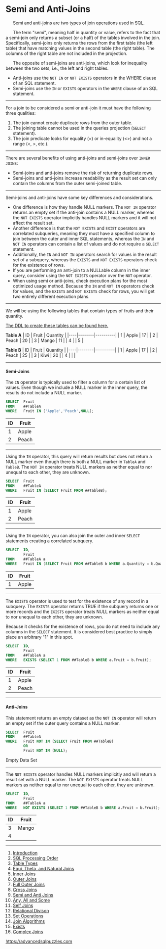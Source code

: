 # Semi and Anti-Joins

&nbsp;&nbsp;&nbsp;&nbsp;&nbsp;&nbsp;Semi and anti-joins are two types of join operations used in SQL.

&nbsp;&nbsp;&nbsp;&nbsp;&nbsp;&nbsp;The term "semi", meaning half in quantity or value, refers to the fact that a semi-join only returns a subset (or a half) of the tables involved in the join.  Specifically, semi-joins only returns the rows from the first table (the left table) that have matching values in the second table (the right table). The columns of the right table are not included in the projection.

&nbsp;&nbsp;&nbsp;&nbsp;&nbsp;&nbsp;The opposite of semi-joins are anti-joins, which look for inequality between the two sets, i.e., the left and right tables.

*  Anti-joins use the `NOT IN` or `NOT EXISTS` operators in the WHERE clause of an SQL statement.    
*  Semi-joins use the `IN` or `EXISTS` operators in the `WHERE` clause of an SQL statement.

---

For a join to be considered a semi or anti-join it must have the following three qualities:

1)	The join cannot create duplicate rows from the outer table.
2)	The joining table cannot be used in the queries projection (`SELECT` statement).
3)	The join predicate looks for equality (=) or in-equality (<>) and not a range (<, >, etc.).

---

There are several benefits of using anti-joins and semi-joins over `INNER JOINS`:

*  Semi-joins and anti-joins remove the risk of returning duplicate rows.
*  Semi-joins and anti-joins increase readability as the result set can only contain the columns from the outer semi-joined table.

---

Semi-joins and anti-joins have some key differences and considerations.

*  One difference is how they handle NULL markers. The `NOT IN` operator returns an empty set if the anti-join contains a NULL marker, whereas the `NOT EXISTS` operator implicitly handles NULL markers and it will not affect the result set.
*  Another difference is that the `NOT EXISTS` and `EXIST` operators are correlated subqueries, meaning they must have a specified column to join between the outer and inner SQL statements, whereas the `IN` and `NOT IN` operators can contain a list of values and do not require a `SELECT` statement.
*  Additionally, the `IN` and `NOT IN` operators search for values in the result set of a subquery, whereas the `EXISTS` and `NOT EXISTS` operators check for the existence of rows.
*  If you are performing an anti-join to a NULLable column in the inner query, consider using the `NOT EXISTS` operator over the `NOT` operator.
*  When using semi or anti-joins, check execution plans for the most optimized usage method.  Because the `IN` and `NOT IN` operators check for values, and the `EXISTS` and `NOT EXISTS` check for rows, you will get two entirely different execution plans.

----------------------------------------------------------------------------------------

We will be using the following tables that contain types of fruits and their quantity.  

[The DDL to create these tables can be found here.](Sample%20Data.md)

**Table A**
| ID | Fruit  | Quantity |
|----|--------|----------|
|  1 | Apple  |       17 |
|  2 | Peach  |       20 |
|  3 | Mango  |       11 |
|  4 | <NULL> |        5 |
  
**Table B**
| ID | Fruit  | Quantity |
|----|--------|----------|
|  1 | Apple  | 17       |
|  2 | Peach  | 25       |
|  3 | Kiwi   | 20       |
|  4 | <NULL> | <NULL>   |
        
----------------------------------------------------------------------------------------
        
#### Semi-Joins

The `IN` operator is typically used to filter a column for a certain list of values.  Even though we include a NULL marker in the inner query, the results do not include a NULL marker.

```sql
SELECT  Fruit
FROM    ##TableA
WHERE   Fruit IN ('Apple','Peach',NULL);
```

| ID | Fruit |
|----|-------|
|  1 | Apple |
|  2 | Peach |

----------------------------------------------------------------------------------------

Using the `IN` operator, this query will return results but does not return a NULL marker even though there is both a NULL marker in `TableA` and `TableB`.  The `NOT IN` operator treats NULL markers as neither equal to nor unequal to each other, they are unknown. 

```sql
SELECT  Fruit
FROM    ##TableA
WHERE   Fruit IN (SELECT Fruit FROM ##TableB);
```

| ID | Fruit |
|----|-------|
|  1 | Apple |
|  2 | Peach |

----------------------------------------------------------------------------------------

Using the `IN` operator, you can also join the outer and inner `SELECT` statements creating a correlated subquery.

```sql
SELECT  ID,
        Fruit
FROM    ##TableA a
WHERE   Fruit IN (SELECT Fruit FROM ##TableB b WHERE a.Quantity = b.Quantity);
```

| ID | Fruit |
|----|-------|
|  1 | Apple |

----------------------------------------------------------------------------------------

The `EXISTS` operator is used to test for the existence of any record in a subquery. The `EXISTS` operator returns TRUE if the subquery returns one or more records and the `EXISTS` operator treats NULL markers as neither equal to nor unequal to each other, they are unknown. 

Because it checks for the existence of rows, you do not need to include any columns in the `SELECT` statement.  It is considered best practice to simply place an arbitrary "1" in this spot.

```sql
SELECT  ID,
        Fruit
FROM    ##TableA a 
WHERE   EXISTS (SELECT 1 FROM ##TableB b WHERE a.Fruit = b.Fruit);
```

| ID | Fruit |
|----|-------|
|  1 | Apple |
|  2 | Peach |

----------------------------------------------------------------------------------------

#### Anti-Joins

This statement returns an empty dataset as the `NOT IN` operator will return an empty set if the outer query contains a NULL marker.

```sql
SELECT  Fruit
FROM    ##TableA
WHERE   Fruit NOT IN (SELECT Fruit FROM ##TableB)
        OR
        Fruit NOT IN (NULL);
```
Empty Data Set

----------------------------------------------------------------------------------------

The `NOT EXISTS` operator handles NULL markers implicitly and will return a result set with a NULL marker.  The `NOT EXISTS` operator treats NULL markers as neither equal to nor unequal to each other, they are unknown. 

```sql
SELECT  ID,
        Fruit
FROM    ##TableA a
WHERE   NOT EXISTS (SELECT 1 FROM ##TableB b WHERE a.Fruit = b.Fruit);
```

| ID | Fruit  |
|----|--------|
|  3 | Mango  |
|  4 | <NULL> |

---------------------------------------------------------

1. [Introduction](01%20-%20Introduction.md)
2. [SQL Processing Order](02%20-%20SQL%20Query%20Processing%20Order.md)
3. [Table Types](03%20-%20Table%20Types.md)
4. [Equi, Theta, and Natural Joins](04%20-%20Equi%2C%20Theta%20and%20Natural%20Joins.md)
5. [Inner Joins](05%20-%20Inner%20Join.md)
6. [Outer Joins](06%20-%20Outer%20Joins.md)
7. [Full Outer Joins](07%20-%20Full%20Outer%20Join.md)
8. [Cross Joins](08%20-%20Cross%20Join.md)
9. [Semi and Anti Joins](09%20-%20Semi%20and%20Anti%20Joins.md)
10. [Any, All and Some](10%20-%20Any%2C%20All%2C%20and%20Some.md)
11. [Self Joins](11%20-%20Self%20Join.md)
12. [Relational Divison](12%20-%20Relational%20Division.md)
13. [Set Operations](13%20-%20Set%20Operations.md)
14. [Join Algorithms](14%20-%20Join%20Algorithms.md)
15. [Exists](15%20-%20Exists.md)
16. [Complex Joins](16%20-%20Complex%20Joins.md)

https://advancedsqlpuzzles.com
